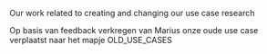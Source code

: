 Our work related to creating and changing our use case research

Op basis van feedback verkregen van Marius onze oude use case verplaatst naar het mapje OLD_USE_CASES
